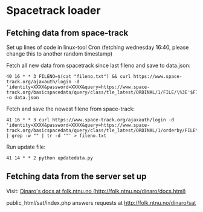 # Spacetrack loader

## Fetching data from space-track
Set up lines of code in linux-tool Cron 
(fetching wednesday 16:40, please change this to another random timestamp)

Fetch all new data from spacetrack since last fileno and save to data.json:
```
40 16 * * 3 FILENO=$(cat "fileno.txt") && curl https://www.space-track.org/ajaxauth/login -d 'identity=XXXX&password=XXXX&query=https://www.space-track.org/basicspacedata/query/class/tle_latest/ORDINAL/1/FILE/\%3E'$FILENO'/distinct/true/predicates/NORAD_CAT_ID,TLE_LINE0,TLE_LINE1,TLE_LINE2,DECAYED,OBJECT_NAME,OBJECT_TYPE,OBJECT_ID,FILE/orderby/FILE\%20desc/format/json' -o data.json
```

Fetch and save the newest fileno from space-track:
```
41 16 * * 3 curl https://www.space-track.org/ajaxauth/login -d 'identity=XXXX&password=XXXX&query=https://www.space-track.org/basicspacedata/query/class/tle_latest/ORDINAL/1/orderby/FILE\%20desc/limit/1/distinct/true/predicates/FILE/format/csv' | grep -w "" | tr -d '"' > fileno.txt
```

Run update file:
```
41 14 * * 2 python updatedata.py
```

## Fetching data from the server set up
Visit: [Dinaro's docs at folk.ntnu.no (http://folk.ntnu.no/dinaro/docs.html)](http://folk.ntnu.no/dinaro/docs.html)

public_html/sat/index.php answers requests at http://folk.ntnu.no/dinaro/sat
